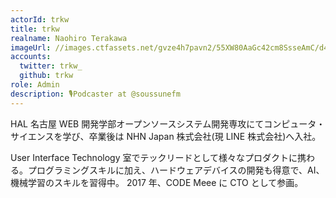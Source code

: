 ```yaml
---
actorId: trkw
title: trkw
realname: Naohiro Terakawa
imageUrl: //images.ctfassets.net/gvze4h7pavn2/55XW80AaGc42cm8SsseAmC/d44f2d51e13bb90347008942d59e8f4c/actor-trkw.jpg
accounts:
  twitter: trkw_
  github: trkw
role: Admin
description: 🎙️Podcaster at @soussunefm
---
```


HAL 名古屋 WEB 開発学部オープンソースシステム開発専攻にてコンピュータ・サイエンスを学び、卒業後は NHN Japan 株式会社(現 LINE 株式会社)へ入社。

User Interface Technology 室でテックリードとして様々なプロダクトに携わる。プログラミングスキルに加え、ハードウェアデバイスの開発も得意で、AI、機械学習のスキルを習得中。
2017 年、CODE Meee に CTO として参画。
